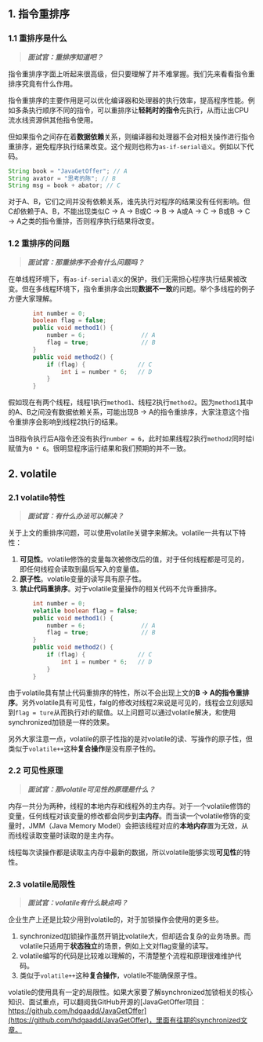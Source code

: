 ## 1. 指令重排序

### 1.1 重排序是什么

> ***面试官：重排序知道吧？***

指令重排序字面上听起来很高级，但只要理解了并不难掌握。我们先来看看指令重排序究竟有什么作用。

指令重排序的主要作用是可以优化编译器和处理器的执行效率，提高程序性能。例如多条执行顺序不同的指令，可以重排序让**轻耗时的指令**先执行，从而让出CPU流水线资源供其他指令使用。

但如果指令之间存在着**数据依赖**关系，则编译器和处理器不会对相关操作进行指令重排序，避免程序执行结果改变。这个规则也称为`as-if-serial语义`。例如以下代码。

```java
String book = "JavaGetOffer"; // A
String avator = "思考的陈"; // B
String msg = book + abator; // C
```

对于A、B，它们之间并没有依赖关系，谁先执行对程序的结果没有任何影响。但C却依赖于A、B，不能出现类似C -> A -> B或C -> B -> A或A -> C -> B或B -> C -> A之类的指令重排，否则程序执行结果将改变。

### 1.2 重排序的问题

> ***面试官：那重排序不会有什么问题吗？***

在单线程环境下，有`as-if-serial语义`的保护，我们无需担心程序执行结果被改变。但在多线程环境下，指令重排序会出现**数据不一致**的问题。举个多线程的例子方便大家理解。

```java
       int number = 0;
       boolean flag = false;
       public void method1() {
           number = 6;                // A
           flag = true;               // B
       }
       public void method2() {
           if (flag) {               // C
               int i = number * 6;   // D
           }
       }
```

假如现在有两个线程，线程1执行`method1`、线程2执行`method2`。因为`method1`其中的A、B之间没有数据依赖关系，可能出现B -> A的指令重排序，大家注意这个指令重排序会影响到线程2执行的结果。

当B指令执行后A指令还没有执行`number = 6`，此时如果线程2执行`method2`同时给i赋值为`0 * 6`。很明显程序运行结果和我们预期的并不一致。

## 2. volatile

### 2.1 volatile特性

> ***面试官：有什么办法可以解决？***

关于上文的重排序问题，可以使用volatile关键字来解决。volatile一共有以下特性：

1. **可见性**。volatile修饰的变量每次被修改后的值，对于任何线程都是可见的，即任何线程会读取到最后写入的变量值。
2. **原子性**。volatile变量的读写具有原子性。
3. **禁止代码重排序**。对于volatile变量操作的相关代码不允许重排序。

```java
       int number = 0;
       volatile boolean flag = false;
       public void method1() {
           number = 6;                // A
           flag = true;               // B
       }
       public void method2() {
           if (flag) {               // C
               int i = number * 6;   // D
           }
       }
```

由于volatile具有禁止代码重排序的特性，所以不会出现上文的**B -> A的指令重排序**。另外volatile具有可见性，falg的修改对线程2来说是可见的，线程会立刻感知到`flag = ture`从而执行对i的赋值。以上问题可以通过volatile解决，和使用synchronized加锁是一样的效果。

另外大家注意一点，volatile的原子性指的是对volatile的读、写操作的原子性，但类似于`volatile++`这种**复合操作**是没有原子性的。

### 2.2 可见性原理

> ***面试官：那volatile可见性的原理是什么？***

内存一共分为两种，线程的本地内存和线程外的主内存。对于一个volatile修饰的变量，任何线程对该变量的修改都会同步到**主内存**。而当读一个volatile修饰的变量时，JMM（Java Memory Model）会把该线程对应的**本地内存**置为无效，从而线程读取变量时读取的是主内存。

线程每次读操作都是读取主内存中最新的数据，所以volatile能够实现**可见性**的特性。

### 2.3 volatile局限性

> ***面试官：volatile有什么缺点吗？***

企业生产上还是比较少用到volatile的，对于加锁操作会使用的更多些。

1. synchronized加锁操作虽然开销比volatile大，但却适合复杂的业务场景。而volatile只适用于**状态独立**的场景，例如上文对flag变量的读写。
2. volatile编写的代码是比较难以理解的，不清楚整个流程和原理很难维护代码。
3. 类似于`volatile++`这种**复合操作**，volatile不能确保原子性。

volatile的使用具有一定的局限性。如果大家要了解synchronized加锁相关的核心知识、面试重点，可以翻阅我GitHub开源的[JavaGetOffer项目：https://github.com/hdgaadd/JavaGetOffer](https://github.com/hdgaadd/JavaGetOffer)，里面有往期的synchronized文章。
